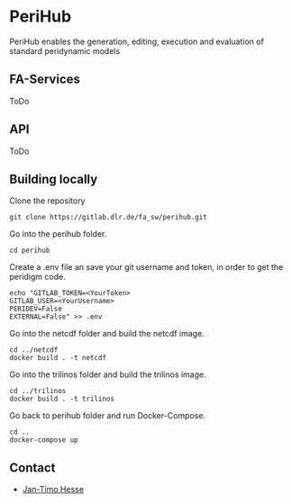 # PeriHub
PeriHub enables the generation, editing, execution and evaluation of standard peridynamic models
## FA-Services
ToDo
## API
ToDo

## Building locally
Clone the repository
```
git clone https://gitlab.dlr.de/fa_sw/perihub.git
```
Go into the perihub folder.
```
cd perihub
```
Create a .env file an save your git username and token, in order to get the peridigm code.
```
echo "GITLAB_TOKEN=<YourToken>
GITLAB_USER=<YourUsername>
PERIDEV=False
EXTERNAL=False" >> .env
```
Go into the netcdf folder and build the netcdf image.
```
cd ../netcdf
docker build . -t netcdf
```
Go into the trilinos folder and build the trilinos image.
```
cd ../trilinos
docker build . -t trilinos
```
Go back to perihub folder and run Docker-Compose.
```
cd ..
docker-compose up
```
## Contact
* [Jan-Timo Hesse](mailto:Jan-Timo.Hesse@dlr.de)
